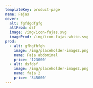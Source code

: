 ```yaml
---
templateKey: product-page
name: Fajas
cover:
  alt: fgfdgdfgfg
  altProd: dsf
  image: /img/icon-fajas.svg
  imageProd: /img/icon-fajas-white.svg
prod:
  - alt: gfhgfhfgh
    image: /img/placeholder-image2.png
    name: Faja abdominal
    price: '123000'
  - alt: dsfdsf
    image: /img/placeholder-image2.png
    name: faja 2
    price: '345000'
---
```


